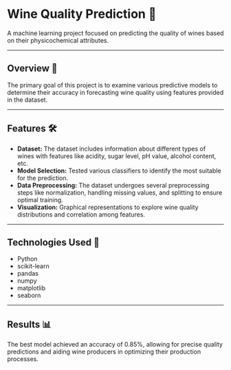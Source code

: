 # Wine Quality Prediction 🍷

A machine learning project focused on predicting the quality of wines based on their physicochemical attributes.

---

## Overview 📝

The primary goal of this project is to examine various predictive models to determine their accuracy in forecasting wine quality using features provided in the dataset.

---

## Features 🛠️

- **Dataset:** The dataset includes information about different types of wines with features like acidity, sugar level, pH value, alcohol content, etc.
- **Model Selection:** Tested various classifiers to identify the most suitable for the prediction.
- **Data Preprocessing:** The dataset undergoes several preprocessing steps like normalization, handling missing values, and splitting to ensure optimal training.
- **Visualization:** Graphical representations to explore wine quality distributions and correlation among features.

---

## Technologies Used 🔧

- Python
- scikit-learn
- pandas
- numpy
- matplotlib
- seaborn

---

## Results 📊

The best model achieved an accuracy of 0.85%, allowing for precise quality predictions and aiding wine producers in optimizing their production processes. 




